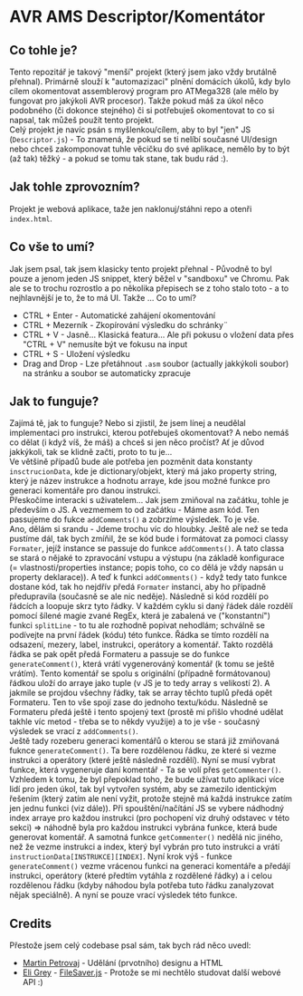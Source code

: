 # AVR AMS Descriptor/Komentátor

## Co tohle je?
Tento repozitář je takový "menší" projekt (který jsem jako vždy brutálně přehnal).
Primárně slouží k "automazizaci" plnění domácích úkolů, kdy bylo cílem okomentovat assemblerový program pro ATMega328 (ale mělo by fungovat pro jakýkoli AVR procesor). Takže pokud máš za úkol něco podobného (či dokonce stejného) či si potřebuješ okomentovat to co si napsal, tak můžeš použít tento projekt.<br>
Celý projekt je navíc psán s myšlenkou/cílem, aby to byl "jen" JS (`Descriptor.js`) - To znamená, že pokud se ti nelíbí současné UI/design nebo chceš zakomponovat tuhle věcičku do své aplikace, nemělo by to být (až tak) těžký - a pokud se tomu tak stane, tak budu rád :). 

## Jak tohle zprovozním?
Projekt je webová aplikace, taže jen naklonuj/stáhni repo a otenři `index.html`.

## Co vše to umí?
Jak jsem psal, tak jsem klasicky tento projekt přehnal - Původně to byl pouze a jenom jeden JS snippet, který běžel v "sandboxu" ve Chromu. Pak ale se to trochu rozrostlo a po několika přepisech se z toho stalo toto - a to nejhlavnější je to, že to má UI. Takže ... Co to umí?
- CTRL + Enter      - Automatické zahájení okomentování
- CTRL + Mezerník   - Zkopírování výsledku do schránky¨
- CTRL + V          - Jasně... Klasická featura... Ale při pokusu o vložení data přes "CTRL + V" nemusíte být ve fokusu na input
- CTRL + S          - Uložení výsledku
- Drag and Drop     - Lze přetáhnout `.asm` soubor (actually jakkýkoli soubor) na stránku a soubor se automaticky zpracuje

## Jak to funguje?
Zajímá tě, jak to funguje? Nebo si zjistil, že jsem línej a neudělal implementaci pro instrukci, kterou potřebuješ okomentovat? A nebo nemáš co dělat (i když víš, že máš) a chceš si jen něco pročíst? Ať je důvod jakkýkoli, tak se klidně začti, proto to tu je...<br>
Ve většině případů bude ale potřeba jen pozměnit data konstanty `insctrucionData`, kde je dictionary/objekt, který má jako property string, který je název instrukce a hodnotu arraye, kde jsou možné funkce pro generaci komentáře pro danou instrukci.<br>
Přeskočíme interacki s uživatelem... Jak jsem zmiňoval na začátku, tohle je především o JS. A vezmemem to od začátku - Máme asm kód. Ten passujeme do fukce `addComments()` a zobrzíme výsledek. To je vše.<br>
Ano, dělám si srandu - Jdeme trochu víc do hloubky. Ještě ale než se teda pustíme dál, tak bych zmíňil, že se kód bude i formátovat za pomoci classy `Formater`, jejíž instance se passuje do funkce `addComments()`. A tato classa se stará o nějaké to zpravocání vstupu a výstupu (na základě konfigurace (= vlastnosti/properties instance; popis toho, co co dělá je vždy napsán u property deklarace)). A teď k funkci `addComments()` - když tedy tato funkce dostane kód, tak ho nejdřív předá `Formater` instanci, aby ho případně předupravila (současně se ale nic neděje). Následně si kód rozdělí po řádcích a loopuje skrz tyto řádky. V každém cyklu si daný řádek dále rozdělí pomocí šílené magie zvané RegEx, která je zabalená ve ("konstantní") funkci `splitLine` - to tu ale rozhodně popivat nehodlám; schválně se podívejte na první řádek (kódu) této funkce. Řádka se tímto rozdělí na odsazení, mezery, label, instrukci, operátory a komentář. Takto rozdělá řádka se pak opět předá Formateru a passuje se do funkce `generateComment()`, která vrátí vygenerováný komentář (k tomu se ještě vrátím). Tento komentář se spolu s originální (případně formátovanou) řádkou uloží do arraye jako tuple (v JS je to tedy array s velikostí 2). A jakmile se projdou všechny řádky, tak se array těchto tuplů předá opět Formateru. Ten to vše spojí zase do jednoho textu/kódu. Následně se Formateru předá ještě i tento spojený text (prostě mi přišlo vhodné udělat takhle víc metod - třeba se to někdy využije) a to je vše - současný výsledek se vrací z `addComments()`.<br>
Ještě tady rozeberu generaci komentářů o kterou se stará již zmiňovaná fuknce `generateComment()`. Ta bere rozdělenou řádku, ze které si vezme instrukci a operátory (které ještě následně rozdělí). Nyní se musí vybrat funkce, která vygeneruje daní komentář - Ta se volí přes `getCommenter()`. Vzhledem k tomu, že byl přepoklad toho, že bude užívat tuto aplikaci více lidí pro jeden úkol, tak byl vytvořen systém, aby se zamezilo identickým řešením (který zatím ale není vyžit, protože stejně má každá instrukce zatím jen jednu funkci (viz dále)). Při spouštění/načítání JS se vybere nádhodný index arraye pro každou instrukci (pro pochopení viz druhý odstavec v této sekci) => náhodně byla pro každou instrukci vybrána funkce, která bude generovat komentář. A samotná funkce `getCommenter()` nedělá nic jiného, než že vezme instrukci a index, který byl vybrán pro tuto instrukci a vrátí `instructionData[INSTRUKCE][INDEX]`. Nyní krok výš - funkce `generateComment()` vezme vrácenou funkci na generaci komentáře a předájí instrukci, operátory (které předtím vytáhla z rozdělené řádky) a i celou rozdělenou řádku (kdyby náhodou byla potřeba tuto řádku zanalyzovat nějak speciálně). A nyní se pouze vrací výsledek této funkce.

## Credits
Přestože jsem celý codebase psal sám, tak bych rád něco uvedl:
- [Martin Petrovaj](https://github.com/mnpj22) - Udělání (prvotního) designu a HTML
- [Eli Grey](https://github.com/eligrey) - [FileSaver.js](https://github.com/eligrey/FileSaver.js/) - Protože se mi nechtělo studovat další webové API :)